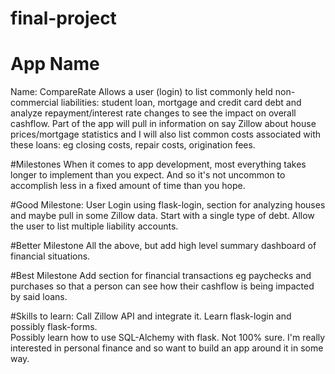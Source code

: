 # final-project

# App Name
Name: CompareRate
Allows a user (login) to list commonly held non-commercial liabilities: student loan, 
mortgage and credit card debt and analyze repayment/interest rate changes to see the
impact on overall cashflow.  Part of the app will pull in information on say Zillow 
about house prices/mortgage statistics and I will also list common costs associated 
with these loans: eg closing costs, repair costs, origination fees. 


#Milestones
When it comes to app development, most everything takes longer to implement than you expect.
And so it's not uncommon to accomplish less in a fixed amount of time than you hope.

#Good Milestone:
User Login using flask-login, section for analyzing houses and maybe pull in some Zillow data. 
Start with a single type of debt.  Allow the user to list multiple liability accounts.

#Better Milestone
All the above, but add high level summary dashboard of financial situations.

#Best Milestone
Add section for financial transactions eg paychecks and purchases so that a person can see 
how their cashflow is being impacted by said loans.

#Skills to learn:
Call Zillow API and integrate it.  Learn flask-login and possibly flask-forms.  
Possibly learn how to use SQL-Alchemy with flask.  Not 100% sure.  I'm really interested 
in personal finance and so want to build an app around it in some way.

